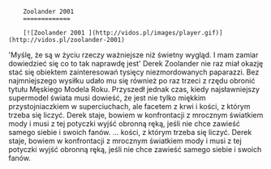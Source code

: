 
        Zoolander 2001 
        =============
        
        [![Zoolander 2001 ](http://vidos.pl/images/player.gif)](http://vidos.pl/zoolander-2001)
        
        
 'Myślę, że są w życiu rzeczy ważniejsze niż świetny wygląd. I mam zamiar dowiedzieć się co to tak naprawdę jest' Derek Zoolander nie raz miał okazję stać się obiektem zainteresowań tysięcy niezmordowanych paparazzi. Bez najmniejszego wysiłku udało mu się również po raz trzeci z rzędu obronić tytułu Męskiego Modela Roku. Przyszedł jednak czas, kiedy najsławniejszy supermodel świata musi dowieść, że jest nie tylko miękkim przystojniaczkiem w superciuchach, ale facetem z krwi i kości, z którym trzeba się liczyć. Derek staje, bowiem w konfrontacji z mrocznym światkiem mody i musi z tej potyczki wyjść obronną ręką, jeśli nie chce zawieść samego siebie i swoich fanów.   ... kości, z którym trzeba się liczyć. Derek staje, bowiem w konfrontacji z mrocznym światkiem mody i musi z tej potyczki wyjść obronną ręką, jeśli nie chce zawieść samego siebie i swoich fanów.
    